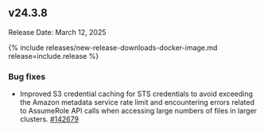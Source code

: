 ## v24.3.8

Release Date: March 12, 2025

{% include releases/new-release-downloads-docker-image.md release=include.release %}

<h3 id="v24-3-8-bug-fixes">Bug fixes</h3>

- Improved S3 credential caching for STS credentials to avoid exceeding the Amazon metadata service rate limit and encountering errors related to AssumeRole API calls when accessing large numbers of files in larger clusters.
 [#142679][#142679]


[#142679]: https://github.com/cockroachdb/cockroach/pull/142679

